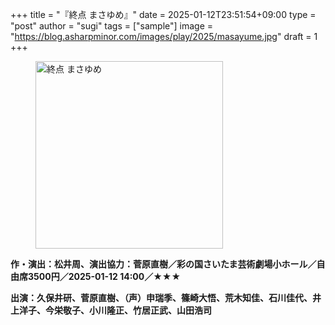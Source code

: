 +++
title = "『終点 まさゆめ』"
date = 2025-01-12T23:51:54+09:00
type = "post"
author = "sugi"
tags = ["sample"]
image = "https://blog.asharpminor.com/images/play/2025/masayume.jpg"
draft = 1
+++
<figure class="alignleft"><img src="/images/play/2025/masayume.jpg" alt="終点 まさゆめ" style="width: 300px !important;"></figure>


**作・演出：松井周、演出協力：菅原直樹／彩の国さいたま芸術劇場小ホール／自由席3500円／2025-01-12 14:00／★★★**

**出演：久保井研、菅原直樹、（声）申瑞季、篠崎大悟、荒木知佳、石川佳代、井上洋子、今栄敬子、小川隆正、竹居正武、山田浩司**
